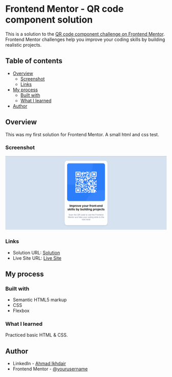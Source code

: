 # Frontend Mentor - QR code component solution

This is a solution to the [QR code component challenge on Frontend Mentor](https://www.frontendmentor.io/challenges/qr-code-component-iux_sIO_H). Frontend Mentor challenges help you improve your coding skills by building realistic projects. 

## Table of contents

- [Overview](#overview)
  - [Screenshot](#screenshot)
  - [Links](#links)
- [My process](#my-process)
  - [Built with](#built-with)
  - [What I learned](#what-i-learned)
- [Author](#author)

## Overview

This was my first solution for Frontend Mentor. A small html and css test.

### Screenshot

![](./screenshots/desktop.png)

### Links

- Solution URL: [Solution](https://www.frontendmentor.io/solutions/qrcodecard-6S4o_Gz65m)
- Live Site URL: [Live Site](https://ahmadikhdair.github.io/QR-code-card/)

## My process

### Built with

- Semantic HTML5 markup
- CSS
- Flexbox

### What I learned

Practiced basic HTML & CSS.

## Author

- LinkedIn - [Ahmad Ikhdair](https://www.linkedin.com/in/ahmad-ikhdair/)
- Frontend Mentor - [@yourusername](https://www.frontendmentor.io/profile/AhmadIkhdair)


